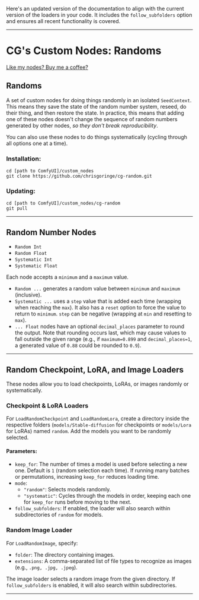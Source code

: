 Here's an updated version of the documentation to align with the current version of the loaders in your code. It includes the `follow_subfolders` option and ensures all recent functionality is covered.

---

# CG's Custom Nodes: Randoms

[Like my nodes? Buy me a coffee?](https://www.buymeacoffee.com/chrisgoringe)

## Randoms

A set of custom nodes for doing things randomly in an isolated `SeedContext`. This means they save the state of the random number system, reseed, do their thing, and then restore the state. In practice, this means that adding one of these nodes doesn't change the sequence of random numbers generated by other nodes, *so they don't break reproducibility*.

You can also use these nodes to do things systematically (cycling through all options one at a time).

### Installation:
```
cd [path to ComfyUI]/custom_nodes
git clone https://github.com/chrisgoringe/cg-random.git
```

### Updating:
```
cd [path to ComfyUI]/custom_nodes/cg-random
git pull
```

---

## Random Number Nodes

- `Random Int`
- `Random Float`
- `Systematic Int`
- `Systematic Float`

Each node accepts a `minimum` and a `maximum` value.

- `Random ...` generates a random value between `minimum` and `maximum` (inclusive).
- `Systematic ...` uses a `step` value that is added each time (wrapping when reaching the `max`). It also has a `reset` option to force the value to return to `minimum`. `step` can be negative (wrapping at `min` and resetting to `max`).
- `... Float` nodes have an optional `decimal_places` parameter to round the output. Note that rounding occurs last, which may cause values to fall outside the given range (e.g., if `maximum=0.899` and `decimal_places=1`, a generated value of `0.88` could be rounded to `0.9`).

---

## Random Checkpoint, LoRA, and Image Loaders

These nodes allow you to load checkpoints, LoRAs, or images randomly or systematically.

### Checkpoint & LoRA Loaders

For `LoadRandomCheckpoint` and `LoadRandomLora`, create a directory inside the respective folders (`models/Stable-diffusion` for checkpoints or `models/Lora` for LoRAs) named `random`. Add the models you want to be randomly selected.

#### Parameters:
- `keep_for`: The number of times a model is used before selecting a new one. Default is `1` (random selection each time). If running many batches or permutations, increasing `keep_for` reduces loading time.
- `mode`:  
  - `"random"`: Selects models randomly.  
  - `"systematic"`: Cycles through the models in order, keeping each one for `keep_for` runs before moving to the next.
- `follow_subfolders`: If enabled, the loader will also search within subdirectories of `random` for models.

### Random Image Loader

For `LoadRandomImage`, specify:
- `folder`: The directory containing images.
- `extensions`: A comma-separated list of file types to recognize as images (e.g., `.png, .jpg, .jpeg`).

The image loader selects a random image from the given directory. If `follow_subfolders` is enabled, it will also search within subdirectories.

---